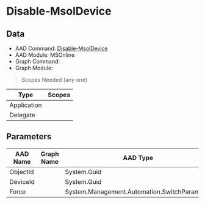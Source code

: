 # Disable-MsolDevice

> 

## Data

+ AAD Command: [Disable-MsolDevice](https://docs.microsoft.com/en-us/powershell/module/MSOnline/Disable-MsolDevice)
+ AAD Module: MSOnline
+ Graph Command: []()
+ Graph Module: 

> Scopes Needed (any one)

|Type|Scopes|
|---|---|
|Application||
|Delegate||

## Parameters

|AAD Name|Graph Name|AAD Type|Graph Type|Infos|
|---|---|---|---|---|
|ObjectId||System.Guid|||
|DeviceId||System.Guid|||
|Force||System.Management.Automation.SwitchParameter|||

